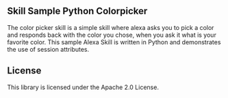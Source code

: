 ## Skill Sample Python Colorpicker

The color picker skill is a simple skill where alexa asks you to pick a color and responds back with the color you chose, when you ask it what is your favorite color. This sample Alexa Skill is written in Python and demonstrates the use of session attributes.

## License

This library is licensed under the Apache 2.0 License. 
